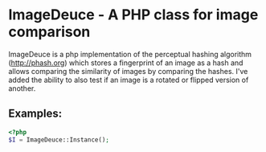 # ImageDeuce - A PHP class for image comparison

ImageDeuce is a php implementation of the perceptual hashing algorithm (http://phash.org) which stores a fingerprint of an image as a hash and allows
comparing the similarity of images by comparing the hashes. I've added the ability to also test if an image is a rotated or flipped version of another.

## Examples:

```php
<?php
$I = ImageDeuce::Instance();
```